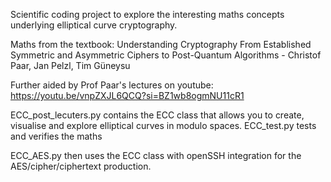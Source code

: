 Scientific coding project to explore the interesting maths concepts underlying elliptical curve cryptography.

Maths from the textbook: Understanding Cryptography From Established Symmetric and Asymmetric Ciphers to Post-Quantum Algorithms - Christof Paar, Jan Pelzl, Tim Güneysu

Further aided by Prof Paar's lectures on youtube: https://youtu.be/vnpZXJL6QCQ?si=BZ1wb8ogmNU11cR1

ECC_post_lecuters.py contains the ECC class that allows you to create, visualise and explore elliptical curves in modulo spaces. ECC_test.py tests and verifies the maths

ECC_AES.py then uses the ECC class with openSSH integration for the AES/cipher/ciphertext production.

